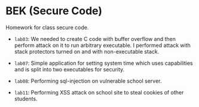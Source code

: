 # BEK (Secure Code)

Homework for class secure code.

- `lab03`: We needed to create C code with buffer overflow and then perform attack on it to run arbitrary executable.
I performed attack with stack protectors turned on and with non-executable stack.

- `lab07`: Simple application for setting system time which uses capabilities and is split into two executables for security.
- `lab08`: Performing sql-injection on vulnerable school server.
- `lab11`: Performing XSS attack on school site to steal cookies of other students.

